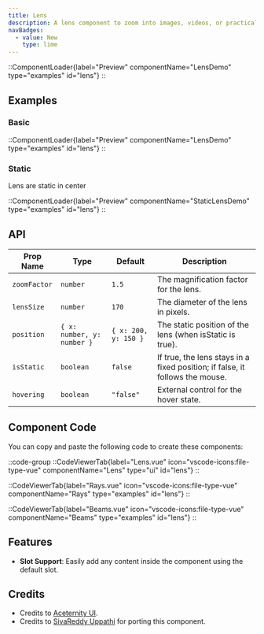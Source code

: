 ```yaml
---
title: Lens
description: A lens component to zoom into images, videos, or practically anything.
navBadges:
  - value: New
    type: lime
---
```


::ComponentLoader{label="Preview" componentName="LensDemo" type="examples" id="lens"}
::

## Examples

### Basic

::ComponentLoader{label="Preview" componentName="LensDemo" type="examples" id="lens"}
::

### Static

Lens are static in center

::ComponentLoader{label="Preview" componentName="StaticLensDemo" type="examples" id="lens"}
::

## API

| Prop Name | Type     | Default | Description                                                     |
| --------- | -------- | ------- | --------------------------------------------------------------- |
| `zoomFactor`   | `number` |   `1.5`   | The magnification factor for the lens.               |
| `lensSize` | `number` |  `170` | The diameter of the lens in pixels. |
| `position` | `{ x: number, y: number }` | `{ x: 200, y: 150 }` | The static position of the lens (when isStatic is true). |
| `isStatic` | `boolean` | `false` | If true, the lens stays in a fixed position; if false, it follows the mouse. |
| `hovering` | `boolean` | `"false"` | External control for the hover state. |

## Component Code

You can copy and paste the following code to create these components:

::code-group
::CodeViewerTab{label="Lens.vue" icon="vscode-icons:file-type-vue" componentName="Lens" type="ui" id="lens"}
::

::CodeViewerTab{label="Rays.vue" icon="vscode-icons:file-type-vue" componentName="Rays" type="examples" id="lens"}
::

::CodeViewerTab{label="Beams.vue" icon="vscode-icons:file-type-vue" componentName="Beams" type="examples" id="lens"}
::

## Features

- **Slot Support**: Easily add any content inside the component using the default slot.

## Credits

- Credits to [Aceternity UI](https://ui.aceternity.com/components/lens).
- Credits to [SivaReddy Uppathi](https://github.com/sivareddyuppathi) for porting this component.
